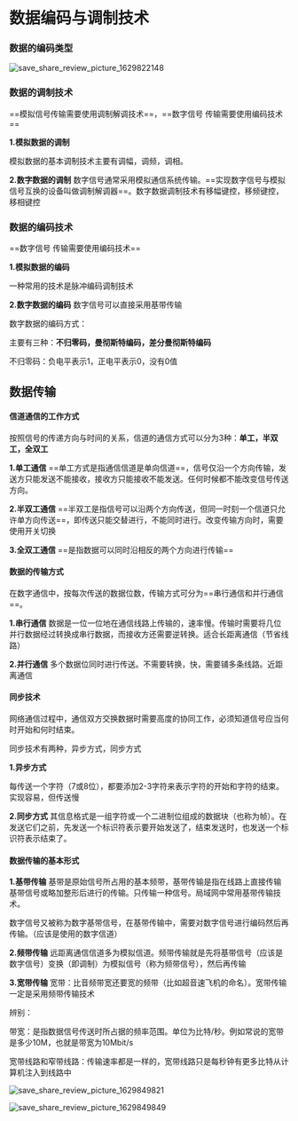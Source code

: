 # 数据编码与调制技术

### 数据的编码类型

![save_share_review_picture_1629822148](/Users/jared/Downloads/save_share_review_picture_1629822148.jpeg)



### 数据的调制技术

==模拟信号传输需要使用调制解调技术==，==数字信号 传输需要使用编码技术==

**1.模拟数据的调制**

模拟数据的基本调制技术主要有调幅，调频，调相。



**2.数字数据的调制**
数字信号通常采用模拟通信系统传输。==实现数字信号与模拟信号互换的设备叫做调制解调器==。数字数据调制技术有移幅键控，移频键控，移相键控



### 数据的编码技术

==数字信号 传输需要使用编码技术==

**1.模拟数据的编码**

一种常用的技术是脉冲编码调制技术



**2.数字数据的编码**
数字信号可以直接采用基带传输



数字数据的编码方式：

主要有三种：**不归零码，曼彻斯特编码，差分曼彻斯特编码**

不归零码：负电平表示1，正电平表示0，没有0值



## 数据传输

#### 信道通信的工作方式

按照信号的传递方向与时间的关系，信道的通信方式可以分为3种：**单工，半双工，全双工**

**1.单工通信**
==单工方式是指通信信道是单向信道==，信号仅沿一个方向传输，发送方只能发送不能接收，接收方只能接收不能发送。任何时候都不能改变信号传送方向。

**2.半双工通信**
==半双工是指信号可以沿两个方向传送，但同一时刻一个信道只允许单方向传送==，即传送只能交替进行，不能同时进行。改变传输方向时，需要使用开关切换

**3.全双工通信**
==是指数据可以同时沿相反的两个方向进行传输==



#### 数据的传输方式

在数字通信中，按每次传送的数据位数，传输方式可分为==串行通信和并行通信==。

**1.串行通信**
数据是一位一位地在通信线路上传输的，速率慢。传输时需要将几位并行数据经过转换成串行数据，而接收方还需要逆转换。适合长距离通信（节省线路）



**2.并行通信**
多个数据位同时进行传送。不需要转换，快，需要铺多条线路。近距离通信



#### 同步技术

网络通信过程中，通信双方交换数据时需要高度的协同工作，必须知道信号应当何时开始和何时结束。

同步技术有两种，异步方式，同步方式

**1.异步方式**

每传送一个字符（7或8位），都要添加2-3字符来表示字符的开始和字符的结束。实现容易，但传送慢

**2.同步方式**
其信息格式是一组字符或一个二进制位组成的数据块（也称为帧）。在发送它们之前，先发送一个标识符表示要开始发送了，结束发送时，也发送一个标识符表示结束了。



#### 数据传输的基本形式

**1.基带传输**
基带是原始信号所占用的基本频带，基带传输是指在线路上直接传输基带信号或略加整形后进行的传输。只传输一种信号。局域网中常用基带传输技术。

数字信号又被称为数字基带信号，在基带传输中，需要对数字信号进行编码然后再传输。（应该是使用的数字信道）

**2.频带传输**
远距离通信信道多为模拟信道。频带传输就是先将基带信号（应该是数字信号）变换（即调制）为模拟信号（称为频带信号），然后再传输

**3.宽带传输**
宽带：比音频带宽还要宽的频带（比如超音速飞机的命名）。宽带传输一定是采用频带传输技术

辨别：

带宽：是指数据信号传送时所占据的频率范围。单位为比特/秒。例如常说的宽带是多少10M，也就是带宽为10Mbit/s

宽带线路和窄带线路：传输速率都是一样的，宽带线路只是每秒钟有更多比特从计算机注入到线路中

![save_share_review_picture_1629849821](/Users/jared/Downloads/save_share_review_picture_1629849821.jpeg)

![save_share_review_picture_1629849849](/Users/jared/Downloads/save_share_review_picture_1629849849.jpeg)

